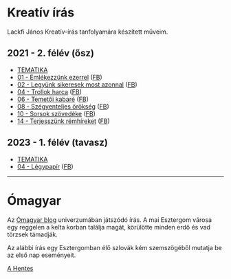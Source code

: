 # Kreatív írás

Lackfi János Kreatív-írás tanfolyamára készített műveim.

## 2021 - 2. félév (ősz)

- [TEMATIKA](2021.2/00.tematika.md)
- [01 - Emlékezzünk ezerrel](2021.2/01.emlekezzunk.ezerrel.md) ([FB](https://www.facebook.com/groups/527339801282556/posts/849496532400213/))
- [02 - Legyünk sikeresek most azonnal](2021.2/02.legyunk.sikeresek.most.azonnal.md) ([FB](https://www.facebook.com/groups/527339801282556/posts/855012508515282/))
- [04 - Trollok harca](2021.2/04.trollok.harca.md) ([FB](https://www.facebook.com/groups/527339801282556/posts/862420781107788/))
- [06 - Temetői kabaré](2021.2/06.temetoi.kabare.md) ([FB](https://www.facebook.com/groups/527339801282556/posts/871917640158102/))
- [08 - Szégyenteljes örökség](2021.2/08.szegyenteljes.orokseg.md) ([FB](https://www.facebook.com/groups/527339801282556/posts/871917640158102/))
- [10 - Sorsok szövedéke](2021.2/10.sorsok.szovedeke.md) ([FB](https://www.facebook.com/groups/527339801282556/posts/888139268535939/))
- [14 - Terjesszünk rémhíreket](2021.2/14.terjesszunk.remhireket.md) ([FB](https://www.facebook.com/groups/527339801282556/posts/902562963760236/))

## 2023 - 1. félév (tavasz)

- [TEMATIKA](2023.1/00.tematika.md)
- [04 - Légypapír](2023.1/04.legypapir.md) ([FB](https://www.facebook.com/groups/527339801282556/posts/1172435983439598/))

---
# Ómagyar

Az [Ómagyar blog](https://omagyar.blog.hu/) univerzumában játszódó írás. A mai Esztergom városa egy reggelen a kelta korban találja magát, körülötte minden erdő és vad törzsek támadják.

Az alábbi írás egy Esztergomban élő szlovák kém szemszögéből mutatja be az első nap eseményeit.

[A Hentes](omagyar.hentes.md)
 
